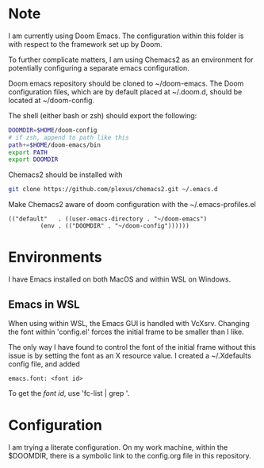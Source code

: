 # Note
I am currently using Doom Emacs. The configuration within this folder is with respect to the framework set up by Doom.

To further complicate matters, I am using Chemacs2 as an environment for potentially configuring a separate emacs configuration.

Doom emacs repository should be cloned to ~/doom-emacs. The Doom configuration files, which are by default placed at ~/.doom.d, should be located at ~/doom-config.

The shell (either bash or zsh) should export the following:

``` sh
DOOMDIR=$HOME/doom-config
# if zsh, append to path like this
path+=$HOME/doom-emacs/bin
export PATH
export DOOMDIR
```

Chemacs2 should be installed with

``` sh
git clone https://github.com/plexus/chemacs2.git ~/.emacs.d
```

Make Chemacs2 aware of doom configuration with the ~/.emacs-profiles.el

``` emacs-lisp
(("default"   . ((user-emacs-directory . "~/doom-emacs")
		 (env . (("DOOMDIR" . "~/doom-config"))))))
```

# Environments
I have Emacs installed on both MacOS and within WSL on Windows. 

## Emacs in WSL
When using within WSL, the Emacs GUI is handled with VcXsrv. Changing the font within 'config.el' forces the initial frame to be smaller than I like.

The only way I have found to control the font of the initial frame without this issue is by setting the font as an X resource value. I created a ~/.Xdefaults config file, and added 
```
emacs.font: <font id> 
```

To get the *font id*, use 'fc-list | grep <font>'. 

# Configuration
I am trying a literate configuration. On my work machine, within the $DOOMDIR, there is a symbolic link to the config.org file in this repository.
